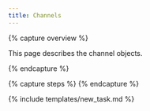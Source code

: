 ```yaml
---
title: Channels
---
```


{% capture overview %}

This page describes the channel objects.

{% endcapture %}



{% capture steps %}
{% endcapture %}



{% include templates/new_task.md %}
